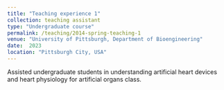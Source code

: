 ```yaml
---
title: "Teaching experience 1"
collection: teaching assistant
type: "Undergraduate course"
permalink: /teaching/2014-spring-teaching-1
venue: "University of Pittsburgh, Department of Bioengineering"
date:  2023
location: "Pittsburgh City, USA"
---
```


Assisted undergraduate students in understanding artificial heart devices and heart physiology for artificial organs class.

